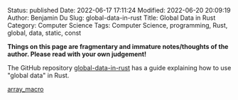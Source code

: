 Status: published
Date: 2022-06-17 17:11:24
Modified: 2022-06-20 20:09:19
Author: Benjamin Du
Slug: global-data-in-rust
Title: Global Data in Rust
Category: Computer Science
Tags: Computer Science, programming, Rust, global, data, static, const

**Things on this page are fragmentary and immature notes/thoughts of the author. Please read with your own judgement!**

The GitHub repository
[global-data-in-rust](https://github.com/paulkernfeld/global-data-in-rust)
has a guide explaining how to use "global data" in Rust.


[array_macro](https://crates.io/crates/array-macro)

